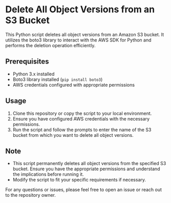 # Delete All Object Versions from an S3 Bucket

This Python script deletes all object versions from an Amazon S3 bucket. It utilizes the boto3 library to interact with the AWS SDK for Python and performs the deletion operation efficiently.

## Prerequisites
- Python 3.x installed
- Boto3 library installed (`pip install boto3`)
- AWS credentials configured with appropriate permissions

## Usage
1. Clone this repository or copy the script to your local environment.
2. Ensure you have configured AWS credentials with the necessary permissions.
3. Run the script and follow the prompts to enter the name of the S3 bucket from which you want to delete all object versions.

## Note
- This script permanently deletes all object versions from the specified S3 bucket. Ensure you have the appropriate permissions and understand the implications before running it.
- Modify the script to fit your specific requirements if necessary.

For any questions or issues, please feel free to open an issue or reach out to the repository owner.

